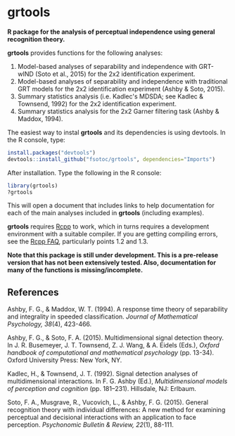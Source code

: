 # grtools
**R package for the analysis of perceptual independence using general recognition theory.**

**grtools** provides functions for the following analyses:

1. Model-based analyses of separability and independence with GRT-wIND (Soto et al., 2015) for the 2x2 identification experiment.
2. Model-based analyses of separability and independence with traditional GRT models for the 2x2 identification experiment (Ashby & Soto, 2015).
3. Summary statistics analysis (i.e. Kadlec's MDSDA; see Kadlec & Townsend, 1992) for the 2x2 identification experiment.
4. Summary statistics analysis for the 2x2 Garner filtering task (Ashby & Maddox, 1994).

The easiest way to instal **grtools** and its dependencies is using devtools. In the R console, type:

```R
install.packages("devtools")
devtools::install_github("fsotoc/grtools", dependencies="Imports")
```

After installation. Type the following in the R console:

```R
library(grtools)
?grtools
```

This will open a document that includes links to help documentation for each of the main analyses included in **grtools** (including examples).

**grtools** requires [Rcpp](http://cran.r-project.org/web/packages/Rcpp/index.html) to work, which in turns requires a development environment with a suitable compiler. If you are getting compiling errors, see the [Rcpp FAQ](http://cran.r-project.org/web/packages/Rcpp/vignettes/Rcpp-FAQ.pdf), particularly points 1.2 and 1.3.

**Note that this package is still under development. This is a pre-release version that has not been extensively tested. Also, documentation for many of the functions is missing/incomplete.**

References
----------
Ashby, F. G., & Maddox, W. T. (1994). A response time theory of separability and integrality in speeded classification. *Journal of Mathematical Psychology, 38*(4), 423-466.

Ashby, F. G., & Soto, F. A. (2015). Multidimensional signal detection theory. In J. R. Busemeyer, J. T. Townsend, Z. J. Wang, & A. Eidels (Eds.), *Oxford handbook of computational and mathematical psychology* (pp. 13-34). Oxford University Press: New York, NY.

Kadlec, H., & Townsend, J. T. (1992). Signal detection analyses of multidimensional interactions. In F. G. Ashby
(Ed.), *Multidimensional models of perception and cognition* (pp. 181–231). Hillsdale, NJ: Erlbaum.

Soto, F. A., Musgrave, R., Vucovich, L., & Ashby, F. G. (2015). General recognition theory with individual differences: A new method for examining perceptual and decisional interactions with an application to face perception. *Psychonomic Bulletin & Review, 22*(1), 88-111.

